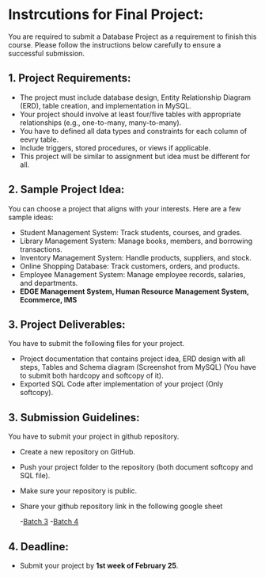 # Instrcutions for Final Project:

You are required to submit a Database Project as a requirement to finish this course. Please follow the instructions below carefully to ensure a successful submission.

## 1. Project Requirements:

- The project must include database design, Entity Relationship Diagram (ERD), table creation, and implementation in MySQL.
- Your project should involve at least four/five tables with appropriate relationships (e.g., one-to-many, many-to-many).
- You have to defined all data types and constraints for each column of eevry table.
- Include triggers, stored procedures, or views if applicable.
- This project will be similar to assignment but idea must be different for all.

## 2. Sample Project Idea:
You can choose a project that aligns with your interests. Here are a few sample ideas:

- Student Management System: Track students, courses, and grades.
- Library Management System: Manage books, members, and borrowing transactions.
- Inventory Management System: Handle products, suppliers, and stock.
- Online Shopping Database: Track customers, orders, and products.
- Employee Management System: Manage employee records, salaries, and departments.
- **EDGE Management System, Human Resource Management System, Ecommerce, IMS**

## 3. Project Deliverables:
You have to submit the following files for your project.
- Project documentation that contains project idea, ERD design with all steps, Tables and Schema diagram (Screenshot from MySQL) (You have to submit both hardcopy and softcopy of it).
- Exported SQL Code after implementation of your project (Only softcopy).

## 3. Submission Guidelines:
You have to submit your project in github repository.
- Create a new repository on GitHub.
- Push your project folder to the repository (both document softcopy and SQL file).
- Make sure your repository is public.
- Share your github repository link in the following google sheet

    -[Batch 3](https://docs.google.com/spreadsheets/d/1NhPoEIePtcU5scqDhYQhn1AcoYK3q8_O7-MjVYGzs24/edit?gid=1730725819#gid=1730725819)
    -[Batch 4](https://docs.google.com/spreadsheets/d/1m91vQ4A4TPV4S4Clw8UmJghH8Bz55m3ewXVfs4wJfXE/edit?gid=1730725819#gid=1730725819)



## 4. Deadline: 
- Submit your project by **1st week of February 25**.